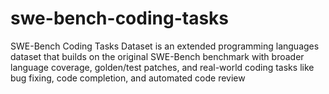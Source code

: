 # swe-bench-coding-tasks
SWE-Bench Coding Tasks Dataset  is an extended programming languages dataset that builds on the original SWE-Bench benchmark with broader language coverage, golden/test patches, and real-world coding tasks like bug fixing, code completion, and automated code review
